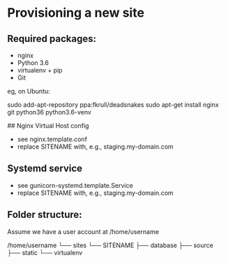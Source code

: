 Provisioning a new site
=======================

## Required packages:

* nginx
* Python 3.6
* virtualenv + pip
* Git

eg, on Ubuntu:

  sudo add-apt-repository ppa:fkrull/deadsnakes
  sudo apt-get install nginx git python36 python3.6-venv

## Nginx Virtual Host config

* see nginx.template.conf
* replace SITENAME with, e.g., staging.my-domain.com

## Systemd service

* see gunicorn-systemd.template.Service
* replace SITENAME with, e.g., staging.my-domain.com

## Folder structure:
Assume we have a user account at /home/username

/home/username
└── sites
        └── SITENAME
             ├── database
             ├── source
             ├── static
             └── virtualenv
